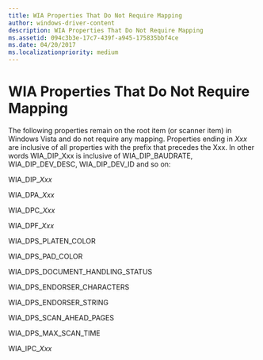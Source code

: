```yaml
---
title: WIA Properties That Do Not Require Mapping
author: windows-driver-content
description: WIA Properties That Do Not Require Mapping
ms.assetid: 094c3b3e-17c7-439f-a945-175835bbf4ce
ms.date: 04/20/2017
ms.localizationpriority: medium
---
```


# WIA Properties That Do Not Require Mapping


The following properties remain on the root item (or scanner item) in Windows Vista and do not require any mapping. Properties ending in *Xxx* are inclusive of all properties with the prefix that precedes the Xxx. In other words WIA\_DIP\_Xxx is inclusive of WIA\_DIP\_BAUDRATE, WIA\_DIP\_DEV\_DESC, WIA\_DIP\_DEV\_ID and so on:

WIA\_DIP\_*Xxx*

WIA\_DPA\_*Xxx*

WIA\_DPC\_*Xxx*

WIA\_DPF\_*Xxx*

WIA\_DPS\_PLATEN\_COLOR

WIA\_DPS\_PAD\_COLOR

WIA\_DPS\_DOCUMENT\_HANDLING\_STATUS

WIA\_DPS\_ENDORSER\_CHARACTERS

WIA\_DPS\_ENDORSER\_STRING

WIA\_DPS\_SCAN\_AHEAD\_PAGES

WIA\_DPS\_MAX\_SCAN\_TIME

WIA\_IPC\_*Xxx*

 

 




